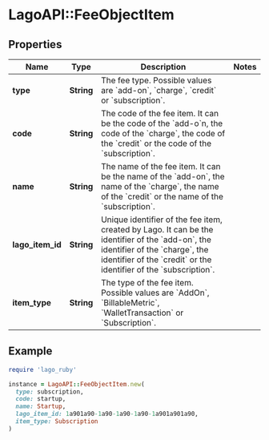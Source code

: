 # LagoAPI::FeeObjectItem

## Properties

| Name | Type | Description | Notes |
| ---- | ---- | ----------- | ----- |
| **type** | **String** | The fee type. Possible values are &#x60;add-on&#x60;, &#x60;charge&#x60;, &#x60;credit&#x60; or &#x60;subscription&#x60;. |  |
| **code** | **String** | The code of the fee item. It can be the code of the &#x60;add-o&#x60;n, the code of the &#x60;charge&#x60;, the code of the &#x60;credit&#x60; or the code of the &#x60;subscription&#x60;. |  |
| **name** | **String** | The name of the fee item. It can be the name of the &#x60;add-on&#x60;, the name of the &#x60;charge&#x60;, the name of the &#x60;credit&#x60; or the name of the &#x60;subscription&#x60;. |  |
| **lago_item_id** | **String** | Unique identifier of the fee item, created by Lago. It can be the identifier of the &#x60;add-on&#x60;, the identifier of the &#x60;charge&#x60;, the identifier of the &#x60;credit&#x60; or the identifier of the &#x60;subscription&#x60;. |  |
| **item_type** | **String** | The type of the fee item. Possible values are &#x60;AddOn&#x60;, &#x60;BillableMetric&#x60;, &#x60;WalletTransaction&#x60; or &#x60;Subscription&#x60;. |  |

## Example

```ruby
require 'lago_ruby'

instance = LagoAPI::FeeObjectItem.new(
  type: subscription,
  code: startup,
  name: Startup,
  lago_item_id: 1a901a90-1a90-1a90-1a90-1a901a901a90,
  item_type: Subscription
)
```

